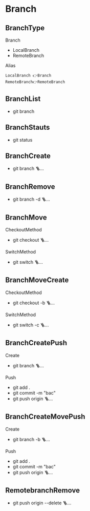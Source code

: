 # Branch


## BranchType
Branch
- LocalBranch
- RemoteBranch

Alias
```
LocalBranch 👉Branch
RemoteBranch👉RemoteBranch
```
## BranchList
- git branch
## BranchStauts
- git status



## BranchCreate
- git branch 🪜...
## BranchRemove
- git branch -d 🪜...


## BranchMove
CheckoutMethod
- git checkout 🪜...

SwitchMethod
- git switch 🪜...
## BranchMoveCreate
CheckoutMethod
- git checkout -b 🪜...

SwitchMethod
- git switch -c 🪜...



## BranchCreatePush
Create
- git branch 🪜...

Push
- git add .
- git commit -m "bac"
- git push origin 🪜...
## BranchCreateMovePush
Create
- git branch -b 🪜...

Push
- git add .
- git commit -m "bac"
- git push origin 🪜...


## RemotebranchRemove
- git push origin --delete 🪜...
